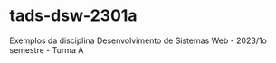 # tads-dsw-2301a
Exemplos da disciplina Desenvolvimento de Sistemas Web - 2023/1o semestre - Turma A

